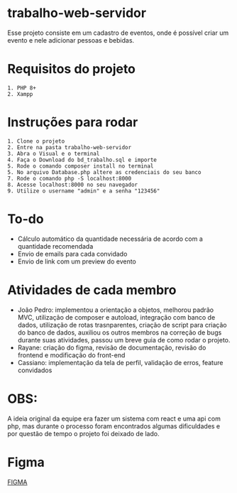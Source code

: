 # trabalho-web-servidor

Esse projeto consiste em um cadastro de eventos, onde é possível criar um evento e nele adicionar pessoas e bebidas.

# Requisitos do projeto
```
1. PHP 8+
2. Xampp
```

# Instruções para rodar
```
1. Clone o projeto
2. Entre na pasta trabalho-web-servidor
3. Abra o Visual e o terminal
4. Faça o Download do bd_trabalho.sql e importe
5. Rode o comando composer install no terminal
5. No arquivo Database.php altere as credenciais do seu banco
7. Rode o comando php -S localhost:8000
8. Acesse localhost:8000 no seu navegador
9. Utilize o username "admin" e a senha "123456"
```

# To-do
- Cálculo automático da quantidade necessária de acordo com a quantidade recomendada
- Envio de emails para cada convidado
- Envio de link com um preview do evento

# Atividades de cada membro
- João Pedro: implementou a orientação a objetos, melhorou padrão MVC, utilização de composer e autoload, integração com banco de dados, utilização de rotas trasnparentes, criação de script para criação do banco de dados, auxiliou os outros membros na correção de bugs durante suas atividades, passou um breve guia de como rodar o projeto.
- Rayane: criação do figma, revisão de documentação, revisão do frontend e modificação do front-end
- Cassiano: implementação da tela de perfil, validação de erros, feature convidados

# OBS: 
A ideia original da equipe era fazer um sistema com react e uma api com php, mas durante o processo foram encontrados algumas dificuldades e por questão de tempo o projeto foi deixado de lado.

# Figma
[FIGMA](https://github.com/Biguelini/trabalho-web-servidor/blob/main/web-servidor.pdf)
